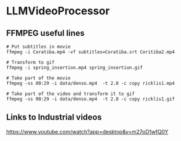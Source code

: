 # LLMVideoProcessor

## FFMPEG useful lines
```
# Put subtitles in movie
ffmpeg -i Coratiba.mp4 -vf subtitles=Coratiba.srt Coritiba2.mp4

# Transform to gif
ffmpeg -i spring_insertion.mp4 spring_insertion.gif

# Take part of the movie
ffmpeg -ss 00:29 -i data/denso.mp4  -t 2.8 -c copy ricklis1.mp4

# Take part of the video and transform it to gif
ffmpeg -ss 00:29 -i data/denso.mp4  -t 2.8 -c copy ricklis1.gif
```


## Links to Industrial videos
https://www.youtube.com/watch?app=desktop&v=m27oD1wfQ0Y
